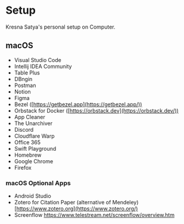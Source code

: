 # Setup
Kresna Satya's personal setup on Computer.

## macOS

- Visual Studio Code
- Intellij IDEA Community
- Table Plus
- DBngin
- Postman
- Notion
- Figma
- Bezel ([https://getbezel.app](https://getbezel.app/))
- Orbstack for Docker ([https://orbstack.dev](https://orbstack.dev/))
- App Cleaner
- The Unarchiver
- Discord
- Cloudflare Warp
- Office 365
- Swift Playground
- Homebrew
- Google Chrome
- Firefox

### macOS Optional Apps

- Android Studio
- Zotero for Citation Paper (alternative of Mendeley) [https://www.zotero.org](https://www.zotero.org/)
- Screenflow https://www.telestream.net/screenflow/overview.htm
